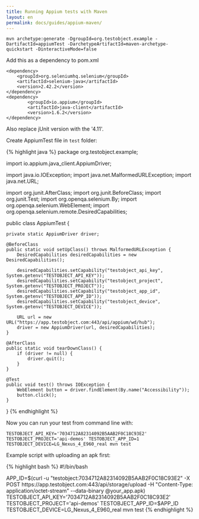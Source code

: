 ```yaml
---
title: Running Appium tests with Maven
layout: en
permalink: docs/guides/appium-maven/
---  
```


    mvn archetype:generate -DgroupId=org.testobject.example -DartifactId=appiumTest -DarchetypeArtifactId=maven-archetype-quickstart -DinteractiveMode=false

Add this as a dependency to pom.xml

    <dependency>
	    <groupId>org.seleniumhq.selenium</groupId>
	    <artifactId>selenium-java</artifactId>
	    <version>2.42.2</version>
    </dependency>
    <dependency>
            <groupId>io.appium</groupId>
            <artifactId>java-client</artifactId>
            <version>1.6.2</version>
    </dependency>

Also replace jUnit version with the '4.11'.  

Create AppiumTest file in `test` folder:  

{% highlight java %}
package org.testobject.example;

import io.appium.java_client.AppiumDriver;

import java.io.IOException;
import java.net.MalformedURLException;
import java.net.URL;

import org.junit.AfterClass;
import org.junit.BeforeClass;
import org.junit.Test;
import org.openqa.selenium.By;
import org.openqa.selenium.WebElement;
import org.openqa.selenium.remote.DesiredCapabilities;

public class AppiumTest {

	private static AppiumDriver driver;
	
	@BeforeClass
	public static void setUpClass() throws MalformedURLException {
		DesiredCapabilities desiredCapabilities = new DesiredCapabilities();
		
		desiredCapabilities.setCapability("testobject_api_key", System.getenv("TESTOBJECT_API_KEY"));
		desiredCapabilities.setCapability("testobject_project", System.getenv("TESTOBJECT_PROJECT"));
		desiredCapabilities.setCapability("testobject_app_id", System.getenv("TESTOBJECT_APP_ID"));
		desiredCapabilities.setCapability("testobject_device", System.getenv("TESTOBJECT_DEVICE"));		

		URL url = new URL("https://app.testobject.com:443/api/appium/wd/hub");
		driver = new AppiumDriver(url, desiredCapabilities);		
	}
	
	@AfterClass
	public static void tearDownClass() {
		if (driver != null) {				
			driver.quit();
		}			
	}
	
	@Test
	public void test() throws IOException {
		WebElement button = driver.findElement(By.name("Accessibility"));
		button.click();
	}

}
{% endhighlight %}

Now you can run your test from command line with:  
  
    TESTOBJECT_API_KEY='7034712A82314092B5AAB2F0C18C93E2' TESTOBJECT_PROJECT='api-demos' TESTOBJECT_APP_ID=1 TESTOBJECT_DEVICE=LG_Nexus_4_E960_real mvn test  


Example script with uploading an apk first:  

{% highlight bash %}
#!/bin/bash

APP_ID=$(curl -u "testobject:7034712A82314092B5AAB2F0C18C93E2" -X POST https://app.testobject.com:443/api/storage/upload -H "Content-Type: application/octet-stream" --data-binary @your_app.apk)
TESTOBJECT_API_KEY='7034712A82314092B5AAB2F0C18C93E2' TESTOBJECT_PROJECT='api-demos' TESTOBJECT_APP_ID=$APP_ID TESTOBJECT_DEVICE=LG_Nexus_4_E960_real mvn test
{% endhighlight %}



